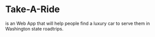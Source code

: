 # Take-A-Ride 
is an Web App that will help people find a luxury car to serve them in Washington state roadtrips.
